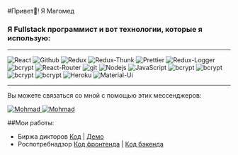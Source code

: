 #Привет👋! Я Магомед

### Я Fullstack программист и вот технологии, которые я использую:
___

<div> 
<img alt="React" src="https://img.shields.io/badge/-React-45b8d8?style=for-the-badge&logo=react&logoColor=white" />
<img alt="Github" src="https://img.shields.io/badge/-Github-black?style=for-the-badge&logo=github&logoColor=white" />
<img alt="Redux" src="https://img.shields.io/badge/-Redux-430098?style=for-the-badge&logo=redux&logoColor=white" />
<img alt="Redux-Thunk" src="https://img.shields.io/badge/-Redux_Thunk-white?style=for-the-badge&logo=Redux&logoColor=430098" />
<img alt="Prettier" src="https://img.shields.io/badge/-Prettier-grey?style=for-the-badge&logo=Prettier&logoColor=orange" />
<img alt="Redux-Logger" src="https://img.shields.io/badge/-Redux_Logger-430098?style=for-the-badge&logo=Redux&logoColor=white" />
<img alt="bcrypt" src="https://img.shields.io/badge/redux devtools-430098?style=for-the-badge&logo=redux">
<img alt="React-Router" src="https://img.shields.io/badge/-React_Router-black?style=for-the-badge&logo=react-router&logoColor=orange" />
<img alt="git" src="https://img.shields.io/badge/-Git-F05032?style=for-the-badge&logo=git&logoColor=white" />
<img alt="Nodejs" src="https://img.shields.io/badge/-Nodejs-43853d?style=for-the-badge&logo=Node.js&logoColor=white" />
<img alt="JavaScript" src="https://img.shields.io/badge/-JavaScript-yellow?style=for-the-badge&logo=JavaScript&logoColor=white" />
<img alt="bcrypt" src="https://img.shields.io/badge/bcrypt-✔-green?style=for-the-badge&logo">
<img alt="bcrypt" src="https://img.shields.io/badge/express-green?style=for-the-badge&logo=express">
<img alt="bcrypt" src="https://img.shields.io/badge/mongoose-✔-green?style=for-the-badge&logo=mongoose">
<img alt="bcrypt" src="https://img.shields.io/badge/eslint-blue?style=for-the-badge&logo=eslint">
<img alt="Heroku" src="https://img.shields.io/badge/-Heroku-764ABC?style=for-the-badge&logo=heroku&logoColor=white" />
<img alt="Material-Ui" src="https://img.shields.io/badge/-Material Ui-blue?style=for-the-badge&logo=material ui&logoColor=white" />
</div>

___ 

Вы можете связаться со мной с помощью этих мессенджеров:

  <a href="https://web.telegram.org/k/">
    <img alt="Mohmad" src="https://img.shields.io/badge/-Telegram-blue?style=for-the-badge&logo=telegram&logoColor=white" />
  </a>
  <a href="https://instagram.com/maga_sanstraykovskiy?utm_medium=copy_link">
    <img alt="Mohmad" src="https://img.shields.io/badge/-Instagram-pink?style=for-the-badge&logo=instagram&logoColor=white" />
  </a>

##Мои работы:

- Биржа дикторов <a href="https://github.com/Muhammad-Magomedov/speakersWebSite">Код</a> | <a href="https://speakers-mern.herokuapp.com/">Демо</a>
- Роспотребнадзор <a href="https://github.com/Muhammad-Magomedov/rospotrebFront">Код фронтенда</a> | <a href="https://github.com/Muhammad-Magomedov/RospotrebNadzor">Код бэкенда</a>